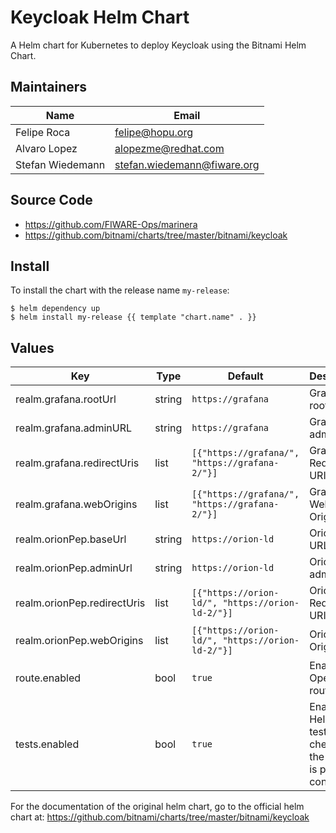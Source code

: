# Keycloak Helm Chart

A Helm chart for Kubernetes to deploy Keycloak using the Bitnami Helm Chart.

## Maintainers

| Name | Email |
| ---- | ------ |
| Felipe Roca | <felipe@hopu.org> |
| Alvaro Lopez | <alopezme@redhat.com> |
| Stefan Wiedemann | <stefan.wiedemann@fiware.org> |

## Source Code

* <https://github.com/FIWARE-Ops/marinera>
* <https://github.com/bitnami/charts/tree/master/bitnami/keycloak>

## Install

To install the chart with the release name `my-release`:

```console
$ helm dependency up
$ helm install my-release {{ template "chart.name" . }}
```

## Values

| Key | Type | Default | Description |
|-----|------|---------|-------------|
| realm.grafana.rootUrl | string | `https://grafana` | Grafana root URL |
| realm.grafana.adminURL | string | `https://grafana` | Grafana admin URL |
| realm.grafana.redirectUris | list | `[{"https://grafana/", "https://grafana-2/"}]` | Grafana Redirect URIs |
| realm.grafana.webOrigins | list | `[{"https://grafana/", "https://grafana-2/"}]` | Grafana Web Origins |
| realm.orionPep.baseUrl | string | `https://orion-ld` | Orion base URL |
| realm.orionPep.adminUrl | string | `https://orion-ld` | Orion admin URL |
| realm.orionPep.redirectUris | list | `[{"https://orion-ld/", "https://orion-ld-2/"}]` | Orion Redirect URIs |
| realm.orionPep.webOrigins | list | `[{"https://orion-ld/", "https://orion-ld-2/"}]` | Orion Web Origins |
| route.enabled | bool | `true` | Enable OpenShift route |
| tests.enabled | bool | `true` | Enable Helm Chart tests to check that the Realm is properly configured |

For the documentation of the original helm chart, go to the official helm chart at: https://github.com/bitnami/charts/tree/master/bitnami/keycloak 
